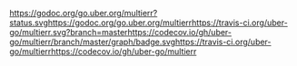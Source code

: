 https://godoc.org/go.uber.org/multierr?status.svghttps://godoc.org/go.uber.org/multierrhttps://travis-ci.org/uber-go/multierr.svg?branch=masterhttps://codecov.io/gh/uber-go/multierr/branch/master/graph/badge.svghttps://travis-ci.org/uber-go/multierrhttps://codecov.io/gh/uber-go/multierr